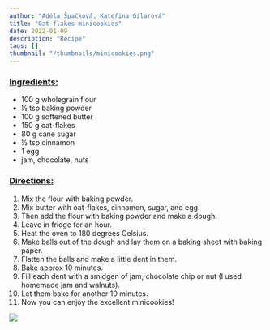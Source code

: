 ```yaml
---
author: "Adéla Špačková, Kateřina Gilarová"
title: "Oat-flakes minicookies"
date: 2022-01-09
description: "Recipe"
tags: []
thumbnail: "/thumbnails/minicookies.png"
---
```

### <u>Ingredients:</u>
- 100 g wholegrain flour 
- ½ tsp baking powder 
- 100 g softened butter 
- 150 g oat-flakes 
- 80 g cane sugar 
- ½ tsp cinnamon 
- 1 egg 
- jam, chocolate, nuts 

### <u>Directions:</u>
1. Mix the flour with baking powder.
2. Mix butter with oat-flakes, cinnamon, sugar, and egg.
3. Then add the flour with baking powder and make a dough.
4. Leave in fridge for an hour.
5. Heat the oven to 180 degrees Celsius.
6. Make balls out of the dough and lay them on a baking sheet with baking paper.
7. Flatten the balls and make a little dent in them.
8. Bake approx 10 minutes.
9. Fill each dent with a smidgen of jam, chocolate chip or nut (I used homemade jam and walnuts).
10. Let them bake for another 10 minutes.
11. Now you can enjoy the excellent minicookies!

![](/images/minicookies/pictures.png#center)